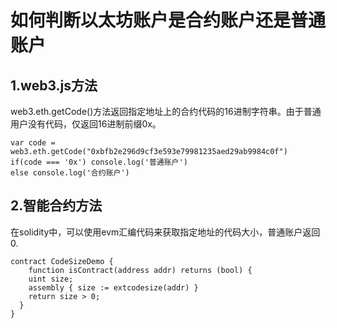 # 如何判断以太坊账户是合约账户还是普通账户
##  1.web3.js方法
web3.eth.getCode()方法返回指定地址上的合约代码的16进制字符串。由于普通用户没有代码，仅返回16进制前缀0x。
<pre><code>var code = web3.eth.getCode("0xbfb2e296d9cf3e593e79981235aed29ab9984c0f") 
if(code === '0x') console.log('普通账户') 
else console.log('合约账户')
</code></pre>
##  2.智能合约方法
在solidity中，可以使用evm汇编代码来获取指定地址的代码大小，普通账户返回0.
<pre><code>contract CodeSizeDemo {
    function isContract(address addr) returns (bool) {
    uint size;
    assembly { size := extcodesize(addr) }
    return size > 0;
  }
}
</code></pre>
